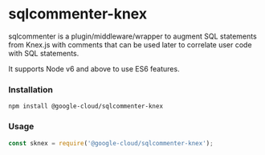 # sqlcommenter-knex

sqlcommenter is a plugin/middleware/wrapper to augment SQL statements from Knex.js
with comments that can be used later to correlate user code with SQL statements.

It supports Node v6 and above to use ES6 features.

### Installation
```shell
npm install @google-cloud/sqlcommenter-knex
```

### Usage
```javascript
const sknex = require('@google-cloud/sqlcommenter-knex');
```
